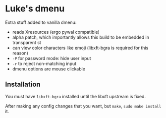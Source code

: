 # Luke's dmenu

Extra stuff added to vanilla dmenu:

- reads Xresources (ergo pywal compatible)
- alpha patch, which importantly allows this build to be embedded in transparent st
- can view color characters like emoji (libxft-bgra is required for this reason)
- `-P` for password mode: hide user input
- `-r` to reject non-matching input
- dmenu options are mouse clickable

## Installation

You must have `libxft-bgra` installed until the libxft upstream is fixed.

After making any config changes that you want, but `make`, `sudo make install` it.
